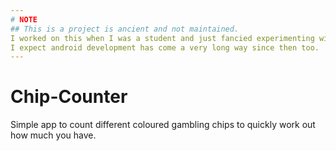 ```yaml
---
# NOTE
## This is a project is ancient and not maintained.
I worked on this when I was a student and just fancied experimenting with Android development.
I expect android development has come a very long way since then too.
---
```


# Chip-Counter
Simple app to count different coloured gambling chips to quickly work out how much you have.
